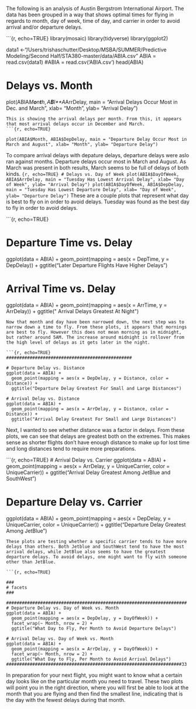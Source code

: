 The following is an analysis of Austin Bergstrom International Airport.
The data has been grouped in a way that shows optimal times for flying
in regards to month, day of week, time of day, and carrier in order to
avoid arrival and/or departure delays.

\`\`\`{r, echo=TRUE} library(mosaic) library(tidyverse) library(ggplot2)

data1 \<-“/Users/trishaschutter/Desktop/MSBA/SUMMER/Predictive
Modeling/Second Half/STA380-master/data/ABIA.csv” ABIA = read.csv(data1)
\#ABIA = read.csv(‘ABIA.csv’) head(ABIA)

Delays vs. Month
================

plot(ABIA*M**o**n**t**h*, *A**B**I**A*ArrDelay, main = “Arrival Delays
Occur Most in Dec. and March”, xlab= “Month”, ylab= “Arrival Delay”)

    This is showing the arrival delays per month. From this, it appears that most arrival delays occur in December and March.
    ```{r, echo=TRUE}

    plot(ABIA$Month, ABIA$DepDelay, main = "Departure Delay Occur Most in March and August", xlab= "Month", ylab= "Departure Delay")

To compare arrival delays with depature delays, departure delays were
aslo ran against months. Departure delays occur most in March and
August. As March was present in both results, March seems to be full of
delays of both kinds.
`{r, echo=TRUE} # Delays vs. Day of Week plot(ABIA$DayOfWeek, ABIA$ArrDelay, main = "Tuesday Has Lowest Arrival Delay", xlab= "Day of Week", ylab= "Arrival Delay") plot(ABIA$DayOfWeek, ABIA$DepDelay, main = "Tuesday Has Lowest Departure Delay", xlab= "Day of Week", ylab= "Departure Delay")`
These are a couple plots that represent what day is best to fly on in
order to avoid delays. Tuesday was found as the best day to fly in order
to avoid delays.

\`\`\`{r, echo=TRUE}

Departure Time vs. Delay
========================

ggplot(data = ABIA) + geom\_point(mapping = aes(x = DepTime, y =
DepDelay)) + ggtitle(“Later Departure Flights Have Higher Delays”)

Arrival Time vs. Delay
======================

ggplot(data = ABIA) + geom\_point(mapping = aes(x = ArrTime, y =
ArrDelay)) + ggtitle(" Arrival Delays Greatest At Night")

    Now that month and day have been narrowed down, the next step was to narrow down a time to fly. From these plots, it appears that mornings are best to fly. However this does not mean morning as in midnight, but rather around 5AM. The increase around midnight is rollover from the high level of delays as it gets later in the night.

    ```{r, echo=TRUE}
    ################################################

    # Departure Delay vs. Distance
    ggplot(data = ABIA) + 
      geom_point(mapping = aes(x = DepDelay, y = Distance, color = Distance)) + 
      ggtitle("Departure Delay Greatest For Small and Large Distances")

    # Arrival Delay vs. Distance
    ggplot(data = ABIA) + 
      geom_point(mapping = aes(x = ArrDelay, y = Distance, color = Distance)) + 
      ggtitle("Arrival Delay Greatest For Small and Large Distances")

Next, I wanted to see whether distance was a factor in delays. From
these plots, we can see that delays are greatest both on the extremes.
This makes sense as shorter flights don’t have enough distance to make
up for lost time and long distances tend to require more preparations.

\`\`\`{r, echo=TRUE} \# Arrival Delay vs. Carrier ggplot(data = ABIA) +
geom\_point(mapping = aes(x = ArrDelay, y = UniqueCarrier, color =
UniqueCarrier)) + ggtitle(“Arrival Delay Greatest Among JetBlue and
SouthWest”)

Departure Delay vs. Carrier
===========================

ggplot(data = ABIA) + geom\_point(mapping = aes(x = DepDelay, y =
UniqueCarrier, color = UniqueCarrier)) + ggtitle(“Departure Delay
Greatest Among JetBlue”)

    These plots are testing whether a specific carrier tends to have more delays than others. Both Jetblue and SouthWest tend to have the most arrival delays, while JetBlue also seems to have the greatest departure delays. To avoid delays, one might want to fly with someone other than JetBlue.

    ```{r, echo=TRUE}

    ###
    # facets
    ###

    #####################################################################
    # Departure Delay vs. Day of Week vs. Month
    ggplot(data = ABIA) + 
      geom_point(mapping = aes(x = DepDelay, y = DayOfWeek)) + 
      facet_wrap(~ Month, nrow = 2) +
      ggtitle("What Day to Fly, Per Month to Avoid Departure Delays")

    # Arrival Delay vs. Day of Week vs. Month
    ggplot(data = ABIA) + 
      geom_point(mapping = aes(x = ArrDelay, y = DayOfWeek)) + 
      facet_wrap(~ Month, nrow = 2) +
      ggtitle("What Day to Fly, Per Month to Avoid Arrival Delays")
    ###################################################################33

In preparation for your next flight, you might want to know what a
certain day looks like on the particular month you need to travel. These
two plots will point you in the right direction, where you will first be
able to look at the month that you are flying and then find the smallest
line, indicating that is the day with the fewest delays during that
month.
